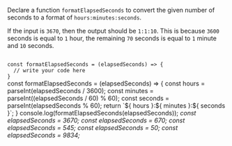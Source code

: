 Declare a function `formatElapsedSeconds` to
convert the given number of seconds to a format of `hours:minutes:seconds`.

If the input is `3670`, then the output should be `1:1:10`. This is because `3600` seconds is equal to `1` hour, the remaining `70` seconds is equal to `1` minute and `10` seconds.

<Editor lang="javascript" type="exercise" testMode="multipleInput">
<code>
const formatElapsedSeconds = (elapsedSeconds) => {
  // write your code here
}
</code>

<solution>
const formatElapsedSeconds = (elapsedSeconds) => {
  const hours = parseInt(elapsedSeconds / 3600);
  const minutes = parseInt((elapsedSeconds / 60) % 60);
  const seconds = parseInt(elapsedSeconds % 60);
  return `${ hours }:${ minutes }:${ seconds }`;
}
</solution>

<testcases>
<caller>
console.log(formatElapsedSeconds(elapsedSeconds));
</caller>
<testcase>
<i>
const elapsedSeconds = 3670;
</i>
</testcase>
<testcase>
<i>
const elapsedSeconds = 670;
</i>
</testcase>
<testcase>
<i>
const elapsedSeconds = 545;
</i>
</testcase>
<testcase>
<i>
const elapsedSeconds = 50;
</i>
</testcase>
<testcase>
<i>
const elapsedSeconds = 9834;
</i>
</testcase>
</testcases>
</Editor>